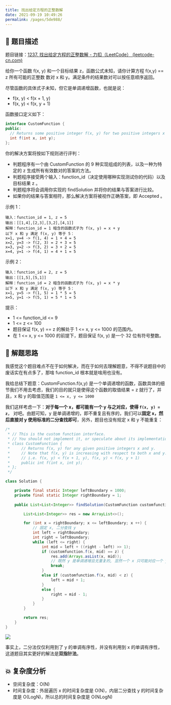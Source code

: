```yaml
---
title: 找出给定方程的正整数解
date: 2021-09-19 10:49:26
permalink: /pages/5de988/
---
```


## 📃 题目描述

题目链接：[1237. 找出给定方程的正整数解 - 力扣（LeetCode） (leetcode-cn.com)](https://leetcode-cn.com/problems/find-positive-integer-solution-for-a-given-equation/)

给你一个函数  f(x, y) 和一个目标结果 z，函数公式未知，请你计算方程 f(x,y) == z 所有可能的正整数 数对 x 和 y。满足条件的结果数对可以按任意顺序返回。

尽管函数的具体式子未知，但它是单调递增函数，也就是说：

- f(x, y) < f(x + 1, y)
- f(x, y) < f(x, y + 1)

函数接口定义如下：

```java
interface CustomFunction {
public:
  // Returns some positive integer f(x, y) for two positive integers x and y based on a formula.
  int f(int x, int y);
};
```

你的解决方案将按如下规则进行评判：

- 判题程序有一个由 CustomFunction 的 9 种实现组成的列表，以及一种为特定的 z 生成所有有效数对的答案的方法。
- 判题程序接受两个输入：function_id（决定使用哪种实现测试你的代码）以及目标结果 z 。
- 判题程序将会调用你实现的 findSolution 并将你的结果与答案进行比较。
- 如果你的结果与答案相符，那么解决方案将被视作正确答案，即 Accepted 。


示例 1：

```
输入：function_id = 1, z = 5
输出：[[1,4],[2,3],[3,2],[4,1]]
解释：function_id = 1 暗含的函数式子为 f(x, y) = x + y
以下 x 和 y 满足 f(x, y) 等于 5：
x=1, y=4 -> f(1, 4) = 1 + 4 = 5
x=2, y=3 -> f(2, 3) = 2 + 3 = 5
x=3, y=2 -> f(3, 2) = 3 + 2 = 5
x=4, y=1 -> f(4, 1) = 4 + 1 = 5
```

示例 2：

```
输入：function_id = 2, z = 5
输出：[[1,5],[5,1]]
解释：function_id = 2 暗含的函数式子为 f(x, y) = x * y
以下 x 和 y 满足 f(x, y) 等于 5：
x=1, y=5 -> f(1, 5) = 1 * 5 = 5
x=5, y=1 -> f(5, 1) = 5 * 1 = 5
```


提示：

- 1 <= function_id <= 9
- 1 <= z <= 100
- 题目保证 f(x, y) == z 的解处于 1 <= x, y <= 1000 的范围内。
- 在 1 <= x, y <= 1000 的前提下，题目保证 f(x, y) 是一个 32 位有符号整数。

## 🔔 解题思路

我感觉这个题目难点不在于如何解决，而在于如何去理解题意，不得不说题目中的废话实在有点多了，那啥 function_id 根本就是啥用也没有。

我给总结下题意：CustomFunction.f(x,y) 是一个单调递增的函数，函数具体的细节我们不用去考虑，我们的目的就只是使得这个函数的取值结果 = z 就行了，并且，x 和 y 的取值范围是 `1 <= x, y <= 1000`

我们这样考虑一下：**对于每一个 x，都可能有一个 y 与之对应，使得 `f(x, y) = z`**， 对吧。由题可知，y 是单调递增的，即不重复且有序的，我们可以**固定 x，然后直接对 y 使用标准的二分查找即可**，另外，题目也没有规定 x 和 y 不能重复：


```java
/*
 * // This is the custom function interface.
 * // You should not implement it, or speculate about its implementation
 * class CustomFunction {
 *     // Returns f(x, y) for any given positive integers x and y.
 *     // Note that f(x, y) is increasing with respect to both x and y.
 *     // i.e. f(x, y) < f(x + 1, y), f(x, y) < f(x, y + 1)
 *     public int f(int x, int y);
 * };
 */

class Solution {

    private final static Integer leftBoundary = 1000;
    private final static Integer rightBoundary = 1;
    
    public List<List<Integer>> findSolution(CustomFunction customfunction, int z) {

        List<List<Integer>> res = new ArrayList<>();

        for (int x = rightBoundary; x <= leftBoundary; x ++) {
            // 固定 x, 二分查找 y
            int left = rightBoundary;
            int right = leftBoundary;
            while (left <= right) {
                int mid = left + ((right - left) >> 1);
                if (customfunction.f(x, mid) == z) {
                    res.add(Arrays.asList(x, mid));
                    // 既然 y 是单调递增且无重复的, 显然一个 x 只可能对应一个 y, 找到了就可以直接 break 开始处理下一个 x
                    break;
                }
                else if (customfunction.f(x, mid) < z) {
                    left = mid + 1;
                }
                else {
                    right = mid - 1;
                }
            }
        }

        return res;
    }
}
```

![](https://cs-wiki.oss-cn-shanghai.aliyuncs.com/img/20210919112340.png)

事实上，二分法仅仅利用到了 y 的单调有序性，并没有利用到 x 的单调有序性，这道题目其实更好的解法是**双指针法**。

## 💥 复杂度分析

- 空间复杂度：O(N)
- 时间复杂度：外层遍历 x 的时间复杂度是 O(N)，内层二分查找 y 的时间复杂度是 O(LogN)，所以总的时间复杂度是 O(NLogN)